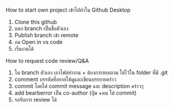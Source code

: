 How to start own project
เข้าไปทำใน Github Desktop
1. Clone this github
2. แตก branch เป็นชื่อตัวเอง
3. Publish branch เข้า remote
4. กด Open in vs code
5. เริ่มงานได้

How to request code review/Q&A
1. ใน branch ตัวเอง เอาไฟล์ทำงาน + ต้องการสอบถาม ใส่ไว้ใน folder ที่มี .git
2. comment บรรทัดที่อยากให้ดูและเขียนบรรยายคร่าว
3. commit โดยใส่ commit message และ description คร่าวๆ
4. add bearberror เป็น co-author (ปุ่ม +คน ใต้ commit)
5. รอรับการ review ได้
